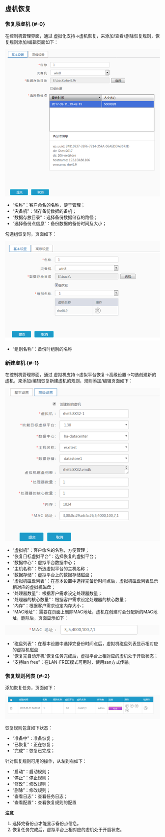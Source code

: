 ## 虚机恢复

### 恢复原虚机 {#-0}

在控制机管理界面，通过 虚拟化支持-&gt;虚机恢复，来添加/查看/删除恢复规则，恢复规则添加/编辑页面如下：

![说明: 1](/assets/V6.118042711.png)

* “名称”：客户命名的名称，便于管理；
* “灾备机”：储存备份数据的备机；
* “数据存放目录”：选择备份数据储存的路径；
* “选择备份点信息”：备份数据的备份时间及大小；

勾选组恢复时，页面如下：

![说明: 1](/assets/V6.118042712.png)

* “组别名称”：备份时组别的名称

### 新建虚机 {#-1}

在控制机管理界面，通过 虚拟机支持-&gt;虚拟平台恢复-&gt;高级设置-&gt;勾选创建新的虚机，来添加/编辑恢复新建虚机的规则，规则添加/编辑页面如下：

![说明: 1](/assets/V6.037244.png)

* “虚拟机”：客户命名的名称，方便管理；
* “恢复目标虚拟平台”：选择恢复的虚拟平台；
* “数据中心”：虚拟平台数据中心；
* “主机名称”：所选虚拟平台的主机名称；
* “数据存储”：虚拟平台上的数据存储磁盘；
* “虚拟机磁盘列表”：在基本设置中选择完备份时间点后，虚拟机磁盘列表显示相对应的虚拟机磁盘；
* “处理器数量”：根据客户需求设定处理器数量；
* “处理器的核心数量”：根据客户需求设定处理器的核心数量；
* “内存”：根据客户需求设定内存大小；
* “MAC地址”：需要在页面上删除MAC地址，虚机在创建时会分配新的MAC地址，删除后，页面显示如下：

![说明: 1](/assets/V6.037514.png)

* “磁盘列表”：在基本设置中选择完备份时间点后，虚拟机磁盘列表显示相对应的虚拟机磁盘
* “恢复完自动开机”恢复任务完成后，虚拟平台上相对应的虚机处于开启状态；
* “支持lan free”：在LAN-FREE模式可用时，使用san方式传输。

### 恢复规则列表 {#-2}

添加恢复任务，页面如下：

![说明: 1](/assets/V6.118042713.png)

恢复规则包含如下状态：

* “准备中”：准备恢复；
* “已恢复”：正在恢复；
* “完成”：恢复已完成；

针对恢复规则可用的操作，从左到右如下：

* “启动”：启动规则；
* “停止”：停止规则；
* “修改”：修改规则；
* “删除”：修改规则；
* “查看日志”：查看任务日志；
* “查看配置”：查看恢复规则的配置

**注意**

1. 选择完备份点才能显示备份点信息。
2. 恢复任务完成后，虚拟平台上相对应的虚机处于开启状态。



